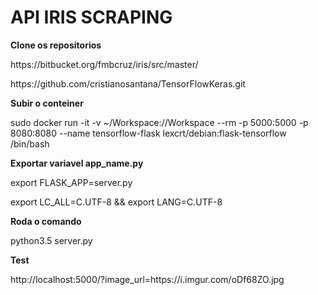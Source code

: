 <h1>API IRIS SCRAPING</h1>

**Clone os repositorios**

<p>https://bitbucket.org/fmbcruz/iris/src/master/</p>
<p>https://github.com/cristianosantana/TensorFlowKeras.git</p>

**Subir o conteiner**

<p>sudo docker run -it -v ~/Workspace://Workspace --rm -p 5000:5000 -p 8080:8080 --name tensorflow-flask lexcrt/debian:flask-tensorflow /bin/bash</p>

**Exportar variavel app_name.py**

<p>export FLASK_APP=server.py</p>
<p>export LC_ALL=C.UTF-8 && export LANG=C.UTF-8</p>

**Roda o comando**

<p>python3.5 server.py</p>

**Test**

<p>http://localhost:5000/?image_url=https://i.imgur.com/oDf68ZO.jpg</p>